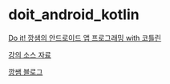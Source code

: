 # doit_android_kotlin

[Do it! 깡샘의 안드로이드 앱 프로그래밍 with 코틀린](https://drive.google.com/drive/u/0/folders/1VWh7YasVjUImPTO4anvYCbjEq3NL9X4q)

[강의 소스 자료](https://drive.google.com/drive/folders/1hyFHyIzCG-9VOh25EULC3KBfh6cXVMIj)

[깡쌤 블로그](https://kkangsnote.tistory.com/)
